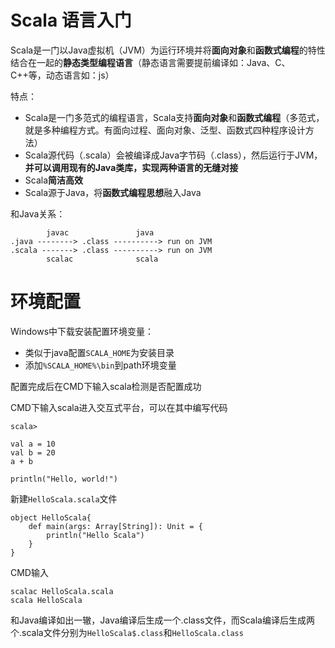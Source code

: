# Scala 语言入门

Scala是一门以Java虚拟机（JVM）为运行环境并将**面向对象**和**函数式编程**的特性结合在一起的**静态类型编程语言**（静态语言需要提前编译如：Java、C、C++等，动态语言如：js）

特点：
- Scala是一门多范式的编程语言，Scala支持**面向对象**和**函数式编程**（多范式，就是多种编程方式。有面向过程、面向对象、泛型、函数式四种程序设计方法）
- Scala源代码（.scala）会被编译成Java字节码（.class），然后运行于JVM，**并可以调用现有的Java类库，实现两种语言的无缝对接**
- Scala**简洁高效**
- Scala源于Java，将**函数式编程思想**融入Java

和Java关系：
```
        javac               java
.java --------> .class ----------> run on JVM
.scala -------> .class ----------> run on JVM
        scalac              scala
```

# 环境配置

Windows中下载安装配置环境变量：
- 类似于java配置`SCALA_HOME`为安装目录
- 添加`%SCALA_HOME%\bin`到path环境变量

配置完成后在CMD下输入scala检测是否配置成功

CMD下输入scala进入交互式平台，可以在其中编写代码
```
scala>

val a = 10
val b = 20
a + b

println("Hello, world!")
```

新建`HelloScala.scala`文件

```
object HelloScala{
	def main(args: Array[String]): Unit = {
		println("Hello Scala")
	}
}
```

CMD输入

```
scalac HelloScala.scala
scala HelloScala
```

和Java编译如出一辙，Java编译后生成一个.class文件，而Scala编译后生成两个.scala文件分别为`HelloScala$.class`和`HelloScala.class`
